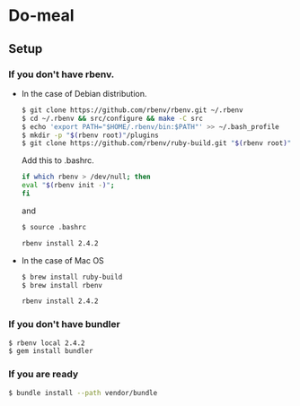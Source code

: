 # Do-meal

## Setup

### If you don't have rbenv.

* In the case of Debian distribution.

  ```sh
  $ git clone https://github.com/rbenv/rbenv.git ~/.rbenv
  $ cd ~/.rbenv && src/configure && make -C src
  $ echo 'export PATH="$HOME/.rbenv/bin:$PATH"' >> ~/.bash_profile
  $ mkdir -p "$(rbenv root)"/plugins
  $ git clone https://github.com/rbenv/ruby-build.git "$(rbenv root)"/plugins/ruby-build
  ```

  Add this to .bashrc.

  ```sh
  if which rbenv > /dev/null; then
  eval "$(rbenv init -)";
  fi
  ```

  and

  ```sh
  $ source .bashrc
  ```

  ```sh
  rbenv install 2.4.2
  ```

* In the case of Mac OS

  ```sh
  $ brew install ruby-build
  $ brew install rbenv
  ```

  ```sh
  rbenv install 2.4.2
  ```

### If you don't have bundler

```sh
$ rbenv local 2.4.2
$ gem install bundler
```

### If you are ready

```sh
$ bundle install --path vendor/bundle
```
